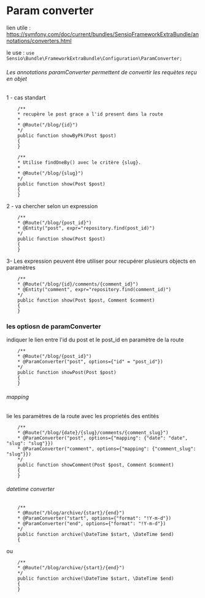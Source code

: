 # Param converter
lien utile : https://symfony.com/doc/current/bundles/SensioFrameworkExtraBundle/annotations/converters.html

le use :
    `` use Sensio\Bundle\FrameworkExtraBundle\Configuration\ParamConverter; ``

###### Les annotations paramConverter permettent de convertir les requètes reçu en objet
1 - cas standart
```
    /**
    * recupère le post grace a l'id present dans la route
    *
    * @Route("/blog/{id}")
    */
    public function showByPk(Post $post)
    {
    }

    /**
    * Utilise findOneBy() avec le critère {slug}.
    *
    * @Route("/blog/{slug}")
    */
    public function show(Post $post)
    {
    }

```

2 - va chercher selon un expression
```
    /**
    * @Route("/blog/{post_id}")
    * @Entity("post", expr="repository.find(post_id)")
    */
    public function show(Post $post)
    {
    }

```

3- Les expression peuvent être utiliser pour recupérer plusieurs objects en paramètres
```
    /**
    * @Route("/blog/{id}/comments/{comment_id}")
    * @Entity("comment", expr="repository.find(comment_id)")
    */
    public function show(Post $post, Comment $comment)
    {
    }

```


### les optiosn de paramConverter
indiquer le lien entre l'id du post et le post_id en paramètre de la route
```
    /**
    * @Route("/blog/{post_id}")
    * @ParamConverter("post", options={"id" = "post_id"})
    */
    public function showPost(Post $post)
    {
    }

```

###### mapping
lie les paramètres de la route avec les proprietés des entités
```
    /**
    * @Route("/blog/{date}/{slug}/comments/{comment_slug}")
    * @ParamConverter("post", options={"mapping": {"date": "date", "slug": "slug"}})
    * @ParamConverter("comment", options={"mapping": {"comment_slug": "slug"}})
    */
    public function showComment(Post $post, Comment $comment)
    {
    }

```

###### datetime converter
```
    /**
    * @Route("/blog/archive/{start}/{end}")
    * @ParamConverter("start", options={"format": "!Y-m-d"})
    * @ParamConverter("end", options={"format": "!Y-m-d"})
    */
    public function archive(\DateTime $start, \DateTime $end)
    {

```
ou 
```
    /**
    * @Route("/blog/archive/{start}/{end}")
    */
    public function archive(\DateTime $start, \DateTime $end)
    {
    }

```